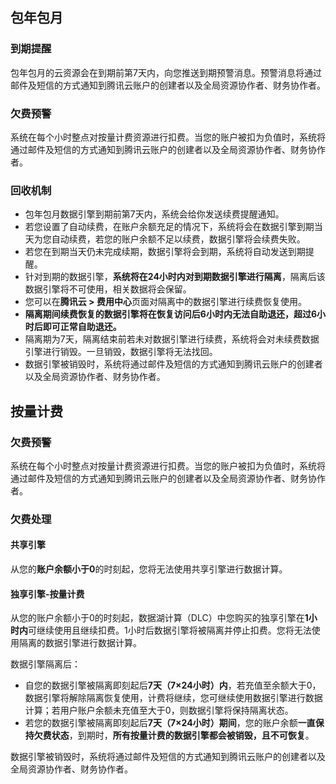 ## 包年包月
### 到期提醒
包年包月的云资源会在到期前第7天内，向您推送到期预警消息。预警消息将通过邮件及短信的方式通知到腾讯云账户的创建者以及全局资源协作者、财务协作者。

### 欠费预警
系统在每个小时整点对按量计费资源进行扣费。当您的账户被扣为负值时，系统将通过邮件及短信的方式通知到腾讯云账户的创建者以及全局资源协作者、财务协作者。

### 回收机制
- 包年包月数据引擎到期前第7天内，系统会给你发送续费提醒通知。
- 若您设置了自动续费，在账户余额充足的情况下，系统将会在数据引擎到期当天为您自动续费，若您的账户余额不足以续费，数据引擎将会续费失败。
- 若您在到期当天仍未完成续期，数据引擎将会到期，系统将自动发送到期提醒。
- 针对到期的数据引擎，**系统将在24小时内对到期数据引擎进行隔离**，隔离后该数据引擎将不可使用，相关数据将会保留。
- 您可以在**腾讯云 > 费用中心**页面对隔离中的数据引擎进行续费恢复使用。
- **隔离期间续费恢复的数据引擎将在恢复访问后6小时内无法自助退还，超过6小时后即可正常自助退还。**
- 隔离期为7天，隔离结束前若未对数据引擎进行续费，系统将会对未续费数据引擎进行销毁。一旦销毁，数据引擎将无法找回。
- 数据引擎被销毁时，系统将通过邮件及短信的方式通知到腾讯云账户的创建者以及全局资源协作者、财务协作者。


## 按量计费
### 欠费预警
系统在每个小时整点对按量计费资源进行扣费。当您的账户被扣为负值时，系统将通过邮件及短信的方式通知到腾讯云账户的创建者以及全局资源协作者、财务协作者。
### 欠费处理
#### 共享引擎
从您的**账户余额小于0**的时刻起，您将无法使用共享引擎进行数据计算。
#### 独享引擎-按量计费
从您的账户余额小于0的时刻起，数据湖计算（DLC）中您购买的独享引擎在**1小时内**可继续使用且继续扣费。1小时后数据引擎将被隔离并停止扣费。您将无法使用隔离的数据引擎进行数据计算。

数据引擎隔离后：
- 自您的数据引擎被隔离即刻起后**7天（7×24小时）内**，若充值至余额大于0，数据引擎将解除隔离恢复使用，计费将继续，您可继续使用数据引擎进行数据计算；若用户账户余额未充值至大于0，则数据引擎将保持隔离状态。
- 若您的数据引擎被隔离即刻起后**7天（7×24小时）期间**，您的账户余额**一直保持欠费状态**，到期时，**所有按量计费的数据引擎都会被销毁，且不可恢复**。

数据引擎被销毁时，系统将通过邮件及短信的方式通知到腾讯云账户的创建者以及全局资源协作者、财务协作者。


